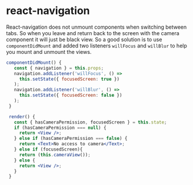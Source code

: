 # react-navigation

React-navigation does not unmount components when switching between tabs. So when you leave and return back to the screen with the camera component it will just be black view. So a good solution is to use `componentDidMount` and added two listeners `willFocus` and `willBlur` to help you mount and unmount the views.

```jsx
componentDidMount() {
   const { navigation } = this.props;
   navigation.addListener('willFocus', () =>
     this.setState({ focusedScreen: true })
   );
   navigation.addListener('willBlur', () =>
     this.setState({ focusedScreen: false })
   );
 }

 render() {
   const { hasCameraPermission, focusedScreen } = this.state;
   if (hasCameraPermission === null) {
     return <View />;
   } else if (hasCameraPermission === false) {
     return <Text>No access to camera</Text>;
   } else if (focusedScreen){
     return (this.cameraView());
   } else {
     return <View />;
   }
 }
 ```
